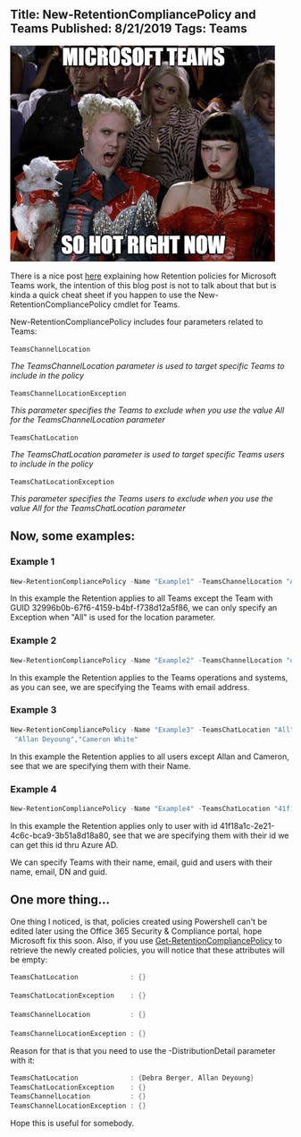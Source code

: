 Title: New-RetentionCompliancePolicy and Teams
Published: 8/21/2019
Tags: Teams
---
![teamsSoHot](/images/mugatu.PNG)

There is a nice post [here](https://techcommunity.microsoft.com/t5/Microsoft-Teams-Blog/Retention-policies-for-Microsoft-Teams/ba-p/178011)
explaining how Retention policies for Microsoft Teams work, the intention of this blog post is not to talk about that but is kinda a 
quick cheat sheet if you happen to use the New-RetentionCompliancePolicy cmdlet for Teams.

New-RetentionCompliancePolicy includes four parameters related to Teams:

`TeamsChannelLocation`


_The TeamsChannelLocation parameter is used to target specific Teams to include in the policy_

`TeamsChannelLocationException`


_This parameter specifies the Teams to exclude when you use the value All for the TeamsChannelLocation parameter_

`TeamsChatLocation`


_The TeamsChatLocation parameter is used to target specific Teams users to include in the policy_

`TeamsChatLocationException`


_This parameter specifies the Teams users to exclude when you use the value All for the TeamsChatLocation parameter_


## Now, some examples:

### Example 1

```powershell
New-RetentionCompliancePolicy -Name "Example1" -TeamsChannelLocation "All" -TeamsChannelLocationException "32996b0b-67f6-4159-b4bf-f738d12a5f86"
```


In this example the Retention applies to all Teams except the Team with GUID 32996b0b-67f6-4159-b4bf-f738d12a5f86, we can only specify an
Exception when "All" is used for the location parameter.

### Example 2
```powershell
New-RetentionCompliancePolicy -Name "Example2" -TeamsChannelLocation "operations@M365x71714.onmicrosoft.com","systems@M365x71714.onmicrosoft.com"
```

In this example the Retention applies to the Teams operations and systems, as you can see, we are specifying the Teams with email address.


### Example 3
```powershell
New-RetentionCompliancePolicy -Name "Example3" -TeamsChatLocation "All" -TeamsChatLocationException
 "Allan Deyoung","Cameron White"
```


In this example the Retention applies to all users except Allan and Cameron, see that we are specifying them with their Name.


### Example 4
```powershell
New-RetentionCompliancePolicy -Name "Example4" -TeamsChatLocation "41f18a1c-2e21-4c6c-bca9-3b51a8d18a80"
```


In this example the Retention applies only to user with id 41f18a1c-2e21-4c6c-bca9-3b51a8d18a80, see that we are specifying them with their id
we can get this id thru Azure AD.

We can specify Teams with their name, email, guid and users with their name, email, DN and guid.

## One more thing...
One thing I noticed, is that, policies created using Powershell can't be edited later using the Office 365 Security & Compliance portal, hope
Microsoft fix this soon.
Also, if you use [Get-RetentionCompliancePolicy](https://docs.microsoft.com/en-us/powershell/module/exchange/policy-and-compliance-retention/get-retentioncompliancepolicy?view=exchange-ps) 
to retrieve the newly created policies, you will notice that these attributes will be empty:


```powershell
TeamsChatLocation             : {}

TeamsChatLocationException    : {}

TeamsChannelLocation          : {}

TeamsChannelLocationException : {}
```


Reason for that is that you need to use the -DistributionDetail parameter with it:


```powershell
TeamsChatLocation             : {Debra Berger, Allan Deyoung}
TeamsChatLocationException    : {}
TeamsChannelLocation          : {}
TeamsChannelLocationException : {}
```


Hope this is useful for somebody.
